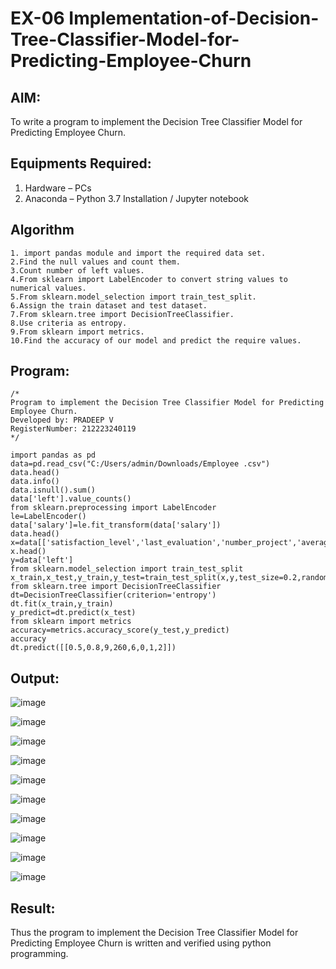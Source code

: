 

# EX-06 Implementation-of-Decision-Tree-Classifier-Model-for-Predicting-Employee-Churn

## AIM:
To write a program to implement the Decision Tree Classifier Model for Predicting Employee Churn.

## Equipments Required:
1. Hardware – PCs
2. Anaconda – Python 3.7 Installation / Jupyter notebook

## Algorithm
```
1. import pandas module and import the required data set.
2.Find the null values and count them.
3.Count number of left values.
4.From sklearn import LabelEncoder to convert string values to numerical values.
5.From sklearn.model_selection import train_test_split.
6.Assign the train dataset and test dataset.
7.From sklearn.tree import DecisionTreeClassifier.
8.Use criteria as entropy.
9.From sklearn import metrics.
10.Find the accuracy of our model and predict the require values.
```
## Program:
```
/*
Program to implement the Decision Tree Classifier Model for Predicting Employee Churn.
Developed by: PRADEEP V 
RegisterNumber: 212223240119
*/
```



```
import pandas as pd
data=pd.read_csv("C:/Users/admin/Downloads/Employee .csv")
data.head()
data.info()
data.isnull().sum()
data['left'].value_counts()
from sklearn.preprocessing import LabelEncoder
le=LabelEncoder()
data['salary']=le.fit_transform(data['salary'])
data.head()
x=data[['satisfaction_level','last_evaluation','number_project','average_montly_hours','time_spend_company','Work_accident','promotion_last_5years','salary']]
x.head()
y=data['left']
from sklearn.model_selection import train_test_split
x_train,x_test,y_train,y_test=train_test_split(x,y,test_size=0.2,random_state=100)
from sklearn.tree import DecisionTreeClassifier
dt=DecisionTreeClassifier(criterion='entropy')
dt.fit(x_train,y_train)
y_predict=dt.predict(x_test)
from sklearn import metrics
accuracy=metrics.accuracy_score(y_test,y_predict)
accuracy
dt.predict([[0.5,0.8,9,260,6,0,1,2]])
```

## Output:
![image](https://github.com/velupradeep/Implementation-of-Decision-Tree-Classifier-Model-for-Predicting-Employee-Churn/assets/150329341/440ddbfa-e582-4be4-bb71-42ea5430edfd)

![image](https://github.com/velupradeep/Implementation-of-Decision-Tree-Classifier-Model-for-Predicting-Employee-Churn/assets/150329341/a4119997-94cc-4085-8db5-bfac7483c935)

![image](https://github.com/velupradeep/Implementation-of-Decision-Tree-Classifier-Model-for-Predicting-Employee-Churn/assets/150329341/4f6101c0-201d-4a22-a1f2-0dad8c409b9d)


![image](https://github.com/velupradeep/Implementation-of-Decision-Tree-Classifier-Model-for-Predicting-Employee-Churn/assets/150329341/2728883f-f326-4eb4-8618-4e07a5674b28)

![image](https://github.com/velupradeep/Implementation-of-Decision-Tree-Classifier-Model-for-Predicting-Employee-Churn/assets/150329341/a05fbee0-6359-462a-b131-70b0a11e47a5)

![image](https://github.com/velupradeep/Implementation-of-Decision-Tree-Classifier-Model-for-Predicting-Employee-Churn/assets/150329341/a93325cf-e050-408f-a0ac-280f402e6817)

![image](https://github.com/velupradeep/Implementation-of-Decision-Tree-Classifier-Model-for-Predicting-Employee-Churn/assets/150329341/dc49799c-de80-44d2-a796-a3d38ae07cc8)

![image](https://github.com/velupradeep/Implementation-of-Decision-Tree-Classifier-Model-for-Predicting-Employee-Churn/assets/150329341/7547afb6-b10b-4685-89dc-c9077b137561)

![image](https://github.com/velupradeep/Implementation-of-Decision-Tree-Classifier-Model-for-Predicting-Employee-Churn/assets/150329341/2e46dc5a-4307-49c5-b220-c03e6495fd03)

![image](https://github.com/velupradeep/Implementation-of-Decision-Tree-Classifier-Model-for-Predicting-Employee-Churn/assets/150329341/8ea21779-b19e-410d-a5e3-19ca07700ec1)

## Result:
Thus the program to implement the  Decision Tree Classifier Model for Predicting Employee Churn is written and verified using python programming.
